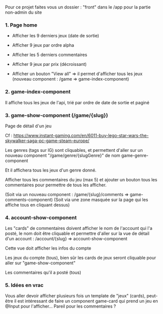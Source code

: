 
Pour ce projet faites vous un dossier : "front" dans le /app pour la partie non-admin du site


### 1. Page home


- Afficher les 9 derniers jeux (date de sortie)
- Afficher 9 jeux par ordre alpha
- Afficher les 5 derniers commentaires
- Afficher 9 jeux par prix (décroissant)


- Afficher un bouton "View all" => il permet d'afficher tous les jeux (nouveau component : /game => game-index-component)


### 2. game-index-component


Il affiche tous les jeux de l'api, trié par ordre de date de sortie et paginé


### 3. game-show-component (/game/{slug})


Page de détail d'un jeu


Cf : https://www.instant-gaming.com/en/6011-buy-lego-star-wars-the-skywalker-saga-pc-game-steam-europe/


Les genres (tags sur IG) sont cliquables, et permettent d'aller sur un nouveau component "/game/genre/{slugGenre}" de nom game-genre-component

Et il affichera tous les jeux d'un genre donné.


Afficher tous les commentaires du jeu (max 5) et ajouter un bouton tous les commentaires pour permettre de tous les afficher.


(Soit via un nouveau component : /game/{slug}/comments => game-comments-component)
(Soit via une zone masquée sur la page qui les affiche tous en cliquant dessus)


### 4. account-show-component

Les "cards" de commentaires doivent afficher le nom de l'account qui l'a posté, le nom doit être cliquable et permettre d'aller sur la vue de détail d'un account : /account/{slug} => account-show-component


Cette vue doit afficher les infos du compte


Les jeux du compte (tous), bien sûr les cards de jeux seront cliquable pour aller sur "game-show-component"


Les commentaires qu'il a posté (tous)


### 5. Idées en vrac


Vous aller devoir afficher plusieurs fois un template de "jeux" (cards), peut-être il est intéressant de faire un component game-card qui prend un jeu en @Input pour l'afficher...
Pareil pour les commentaires ?









